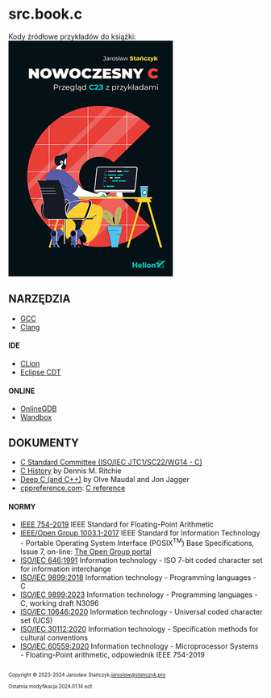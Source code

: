 # src.book.c
Kody źródłowe przykładów do książki:<br />
[![Okładka](./pic/okladka.jpg)](https://helion.pl/ksiazki/nowoczesny-c-przeglad-c23-z-przykladami-jaroslaw-stanczyk,nowocp.htm)


## NARZĘDZIA
- [GCC](https://gcc.gnu.org/)
- [Clang](https://clang.llvm.org/)

#### IDE
- [CLion](https://www.jetbrains.com/clion/)
- [Eclipse CDT](https://www.eclipse.org/cdt/)

#### ONLINE
- [OnlineGDB](https://www.onlinegdb.com/)
- [Wandbox](https://wandbox.org/)

## DOKUMENTY

- [C Standard Committee (ISO/IEC JTC1/SC22/WG14 - C)](http://www.open-std.org/jtc1/sc22/wg14/)
- [C History](https://www.bell-labs.com/usr/dmr/www/chist.html) by Dennis M. Ritchie
- [Deep C (and C++)](https://olvemaudal.com/2011/10/10/deep-c/) by Olve Maudal and Jon Jagger
- [cppreference.com](https://en.cppreference.com): [C reference](https://en.cppreference.com/w/c)

#### NORMY
- [IEEE 754-2019](https://standards.ieee.org/standard/754-2019.html)
	IEEE Standard for Floating-Point Arithmetic 
- [IEEE/Open Group 1003.1-2017](https://standards.ieee.org/ieee/1003.1/7101/) 
	IEEE Standard for Information Technology - Portable Operating System Interface (POSIX<sup>TM</sup>) Base Specifications, Issue 7,
	on-line: [The Open Group portal](https://pubs.opengroup.org/onlinepubs/9699919799/)
- [ISO/IEC 646:1991](https://www.iso.org/standard/4777.html) Information technology - ISO 7-bit coded character set for information interchange
- [ISO/IEC 9899:2018](https://www.iso.org/standard/74528.html) Information technology - Programming languages - C 
- [ISO/IEC 9899:2023](https://www.open-std.org/JTC1/SC22/WG14/www/docs/n3096.pdf) Information technology - Programming languages - C,
	working draft N3096
- [ISO/IEC 10646:2020](https://www.iso.org/standard/76835.html) Information technology - Universal coded character set (UCS)
- [ISO/IEC 30112:2020](https://www.iso.org/standard/71987.html) Information technology - Specification methods for cultural conventions
- [ISO/IEC 60559:2020](https://www.iso.org/standard/80985.html) Information technology - Microprocessor Systems - Floating-Point arithmetic,
	odpowiednik IEEE 754-2019

<sub><sub>
Copyright &copy; 2023-2024 Jarosław Stańczyk *<jaroslaw@stanczyk.pro>*  
Ostatnia modyfikacja 2024.01.14
</sub></sub>
<sub><sub>
eof.
</sub></sub>
